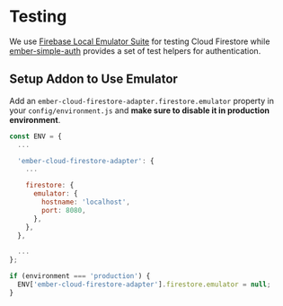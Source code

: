 # Testing

We use [Firebase Local Emulator Suite](https://firebase.google.com/docs/emulator-suite) for testing Cloud Firestore while [ember-simple-auth](https://github.com/simplabs/ember-simple-auth#testing) provides a set of test helpers for authentication.

## Setup Addon to Use Emulator

Add an `ember-cloud-firestore-adapter.firestore.emulator` property in your `config/environment.js` and **make sure to disable it in production environment**.

```javascript
const ENV = {
  ...

  'ember-cloud-firestore-adapter': {
    ...

    firestore: {
      emulator: {
        hostname: 'localhost',
        port: 8080,
      },
    },
  },

  ...
};

if (environment === 'production') {
  ENV['ember-cloud-firestore-adapter'].firestore.emulator = null;
}
```
